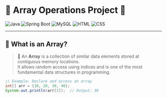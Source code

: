 # 🌟 Array Operations Project 🚀

![Java](https://img.shields.io/badge/Java-%231572B6.svg?style=for-the-badge&logo=java&logoColor=white)
![Spring Boot](https://img.shields.io/badge/Spring_Boot-6DB33F?style=for-the-badge&logo=springboot&logoColor=white)
![MySQL](https://img.shields.io/badge/MySQL-00000F?style=for-the-badge&logo=mysql&logoColor=white)
![HTML](https://img.shields.io/badge/HTML-E34F26?style=for-the-badge&logo=html5&logoColor=white)
![CSS](https://img.shields.io/badge/CSS-1572B6?style=for-the-badge&logo=css3&logoColor=white)

---

## 🔎 What is an Array?

> 📌 An **Array** is a collection of similar data elements stored at contiguous memory locations.  
> It allows random access using indices and is one of the most fundamental data structures in programming.

```java
// Example: Declare and access an array
int[] arr = {10, 20, 30, 40};
System.out.println(arr[2]);  // Output: 30
